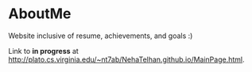 # AboutMe
Website inclusive of resume, achievements, and goals
:)


Link to **in progress** at http://plato.cs.virginia.edu/~nt7ab/NehaTelhan.github.io/MainPage.html. 
